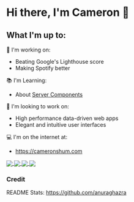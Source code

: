 # Hi there, I'm Cameron 👋

## What I'm up to:
🔭 I'm working on:
- Beating Google's Lighthouse score
- Making Spotify better

:books: I'm Learning:
- About [Server Components](https://medium.com/better-programming/the-future-of-react-server-components-90f6e3e97c8a)

💬 I'm looking to work on:
- High performance data-driven web apps
- Elegant and intuitive user interfaces

:computer: I'm on the internet at:
- https://cameronshum.com

<a href="https://github.com/cameronshum/web2">
  <img align="center" src="https://github-readme-stats.vercel.app/api/pin/?username=cameronshum&repo=web2" />
</a>
<a href="https://github.com/cameronshum/shopify-frontend-challenge-2021">
  <img align="center" src="https://github-readme-stats.vercel.app/api/pin/?username=cameronshum&repo=shopify-frontend-challenge-2021" />
</a>

<a href="https://cameronshum.com">
  <img align="center" src="https://github-readme-stats.vercel.app/api?username=cameronshum&hide_border=true" />
</a>
<a href="https://cameronshum.com">
  <img align="center" src="https://github-readme-stats.vercel.app/api/top-langs/?username=cameronshum&layout=compact&hide_border=true" />
</a>

### Credit
README Stats: https://github.com/anuraghazra



<!--
**CameronShum/CameronShum** is a ✨ _special_ ✨ repository because its `README.md` (this file) appears on your GitHub profile.

Here are some ideas to get you started:

- 🔭 I’m currently working on ...
- 🌱 I’m currently learning ...
- 👯 I’m looking to collaborate on ...
- 🤔 I’m looking for help with ...
- 💬 Ask me about ...
- 📫 How to reach me: ...
- 😄 Pronouns: ...
- ⚡ Fun fact: ...
-->
